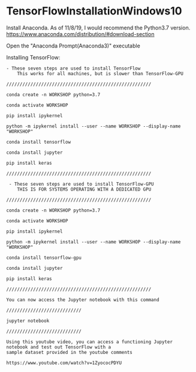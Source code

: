 # TensorFlowInstallationWindows10


Install Anaconda.  As of 11/8/19, I would recommend the Python3.7 version.
https://www.anaconda.com/distribution/#download-section

Open the "Anaconda Prompt(Anaconda3)" executable

Installing TensorFlow: 

 	- These seven steps are used to install TensorFlow
		This works for all machines, but is slower than TensorFlow-GPU

	//////////////////////////////////////////////////////
	
	conda create -n WORKSHOP python=3.7
	
	conda activate WORKSHOP
	
	pip install ipykernel
	
	python -m ipykernel install --user --name WORKSHOP --display-name "WORKSHOP"
	
	conda install tensorflow
	
	conda install jupyter
	
	pip install keras

	//////////////////////////////////////////////////////

	 - These seven steps are used to install TensorFlow-GPU
		THIS IS FOR SYSTEMS OPERATING WITH A DEDICATED GPU
         
	//////////////////////////////////////////////////////

	conda create -n WORKSHOP python=3.7
	
	conda activate WORKSHOP
	
	pip install ipykernel
	
	python -m ipykernel install --user --name WORKSHOP --display-name "WORKSHOP"
	
	conda install tensorflow-gpu
	
	conda install jupyter
	
	pip install keras
	
	//////////////////////////////////////////////////////
	
	You can now access the Jupyter notebook with this command
	
	////////////////////////////
	
	jupyter notebook
	
	////////////////////////////
	
	Using this youtube video, you can access a functioning Jupyter notebook and test out TensorFlow with a
	sample dataset provided in the youtube comments
	
	https://www.youtube.com/watch?v=1ZyococPDYU
	

